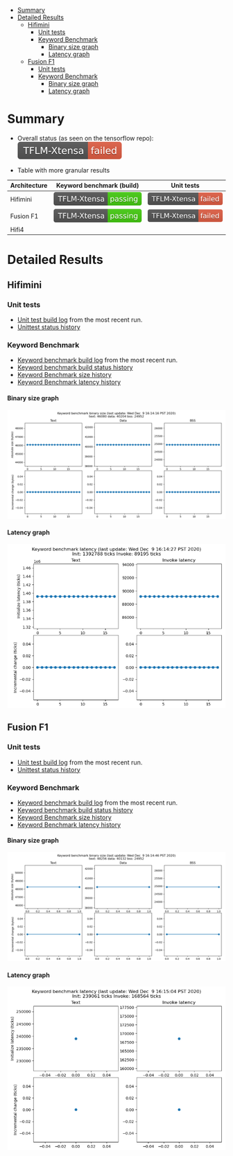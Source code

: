 <!-- mdformat off(b/169948621#comment2) -->

<!--
Semi-automated TOC generation with instructions from
https://github.com/ekalinin/github-markdown-toc#auto-insert-and-update-toc

gh-md-toc --insert --no-backup xtensa.md
-->

<!--ts-->
   * [Summary](#summary)
   * [Detailed Results](#detailed-results)
      * [Hifimini](#hifimini)
         * [Unit tests](#unit-tests)
         * [Keyword Benchmark](#keyword-benchmark)
            * [Binary size graph](#binary-size-graph)
            * [Latency graph](#latency-graph)
      * [Fusion F1](#fusion-f1)
         * [Unit tests](#unit-tests-1)
         * [Keyword Benchmark](#keyword-benchmark-1)
            * [Binary size graph](#binary-size-graph-1)
            * [Latency graph](#latency-graph-1)

<!-- Added by: advaitjain, at: Wed 09 Dec 2020 04:09:52 PM PST -->

<!--te-->

# Summary

* Overall status (as seen on the tensorflow repo): ![Status](xtensa-build-status.svg)

* Table with more granular results

| Architecture |  Keyword benchmark (build) | Unit tests |
| ---------- |       -------              |  --------  |
| Hifimini  | [![Status](xtensa-hifimini-keyword-build-status.svg)](hifimini_build_log) | [![Status](xtensa-hifimini-unittests-status.svg)](hifimini_unittest_log) |
| Fusion F1  | [![Status](xtensa-fusion_f1-keyword-build-status.svg)](fusion_f1_build_log) | [![Status](xtensa-fusion_f1-unittests-status.svg)](fusion_f1_unittest_log) |
| Hifi4  | | |


# Detailed Results

## Hifimini

### Unit tests
* [Unit test build log](hifimini_unittest_log) from the most recent run.
* [Unittest status history](hifimini_unittest_status)

### Keyword Benchmark

* [Keyword benchmark build log](hifimini_build_log) from the most recent run.
* [Keyword benchmark build status history](hifimini_build_status)
* [Keyword Benchmark size history](hifimini_size_log)
* [Keyword Benchmark latency history](hifimini_latency_log)

#### Binary size graph
![Size graph](hifimini_size_history.png)

#### Latency graph
![Latency graph](hifimini_latency_history.png)

## Fusion F1

### Unit tests

* [Unit test build log](fusion_f1_unittest_log) from the most recent run.
* [Unittest status history](fusion_f1_unittest_status)

### Keyword Benchmark

* [Keyword benchmark build log](fusion_f1_build_log) from the most recent run.
* [Keyword benchmark build status history](fusion_f1_build_status)
* [Keyword Benchmark size history](fusion_f1_size_log)
* [Keyword Benchmark latency history](fusion_f1_latency_log)

#### Binary size graph
![Size graph](fusion_f1_size_history.png)

#### Latency graph
![Latency graph](fusion_f1_latency_history.png)


